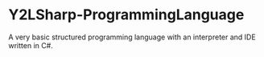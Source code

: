 # Y2LSharp-ProgrammingLanguage
A very basic structured programming language with an interpreter and IDE written in C#.
